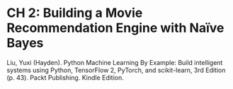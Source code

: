 # CH 2: Building a Movie Recommendation Engine with Naïve Bayes

Liu, Yuxi (Hayden). Python Machine Learning By Example: Build intelligent systems using Python, TensorFlow 2, PyTorch, and scikit-learn, 3rd Edition (p. 43). Packt Publishing. Kindle Edition. 

